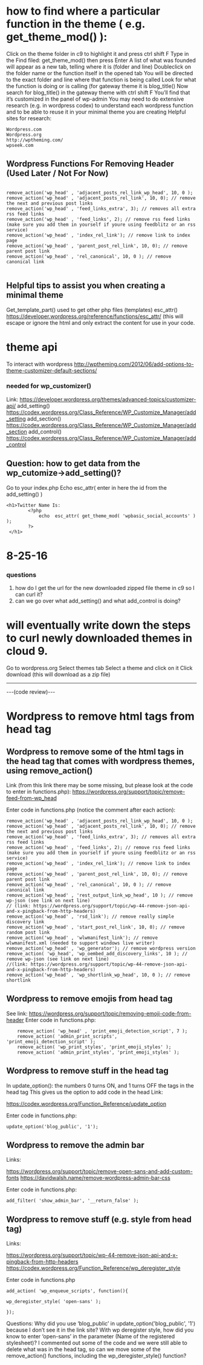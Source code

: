 # how to find where a particular function in the theme ( e.g. get_theme_mod() ):

Click on the theme folder in c9 to highlight it and press ctrl shift F
Type in the Find filed: get_theme_mod() then press Enter
A list of what was founded will appear as a new tab, telling where it is (folder and line)
Doubleclick on the folder name or the function itself in the opened tab
You will be directed to the exact folder and line where that function is being called
Look for what the function is doing or is calling (for gateway theme it is blog_title()
Now search for blog_title() in the gateway theme with ctrl shift F
You’ll find that it’s customized in the panel of wp-admin
You may need to do extensive research (e.g. in wordpress codex) to understand each wordpress function and to be able to reuse it in your minimal theme you are creating
Helpful sites for research:
```
Wordpress.com
Wordpress.org
http://wptheming.com/
wpseek.com
```


## Wordpress Functions For Removing Header (Used Later / Not For Now)

```wordpress

remove_action('wp_head' , 'adjacent_posts_rel_link_wp_head', 10, 0 );
remove_action('wp_head' , 'adjacent_posts_rel_link', 10, 0); // remove the next and previous post links
remove_action('wp_head' , 'feed_links_extra', 3); // removes all extra rss feed links
remove_action('wp_head' , 'feed_links', 2); // remove rss feed links (make sure you add them in yourself if youre using feedblitz or an rss service)
remove_action('wp_head' , 'index_rel_link'); // remove link to index page
remove_action('wp_head' , 'parent_post_rel_link', 10, 0); // remove parent post link
remove_action('wp_head' , 'rel_canonical', 10, 0 ); // remove canonical link


```



## Helpful tips to assist you when creating a minimal theme

Get_template_part() used to get other php files (templates)
esc_attr() https://developer.wordpress.org/reference/functions/esc_attr/ (this will escape or ignore the html and only extract the content for use in your code.



# theme api
To interact with wordpress
http://wptheming.com/2012/06/add-options-to-theme-customizer-default-sections/

### needed for wp_customizer()
Link:
https://developer.wordpress.org/themes/advanced-topics/customizer-api/
add_setting() https://codex.wordpress.org/Class_Reference/WP_Customize_Manager/add_setting
add_section() https://codex.wordpress.org/Class_Reference/WP_Customize_Manager/add_section
add_control() https://codex.wordpress.org/Class_Reference/WP_Customize_Manager/add_control

## Question: how to get data from the wp_cutomize->add_setting()?
Go to your index.php
Echo esc_attr( enter in here the id from the add_setting() )
```
<h1>Twitter Name Is:
        <?php 
            echo  esc_attr( get_theme_mod( 'wpbasic_social_accounts' ) );
        ?>
 </h1>

```


# 8-25-16

### questions
1. how do I get the url for the new downloaded zipped file theme in c9 so I can curl it?
2. can we go over what add_setting() and what add_control is doing?

# will eventually write down the steps to curl newly downloaded themes in cloud 9.

Go to wordpress.org
Select themes tab
Select a theme and click on it
Click download (this will download as a zip file)

------------------------------------------------------------------------------------------------------------------

---(code review)---

# Wordpress to remove html tags from head tag

## Wordpress to remove some of the html tags in the head tag that comes with wordpress themes, using remove_action()

Link (from this link there may be some missing, but please look at the code to enter in functions.php):
https://wordpress.org/support/topic/remove-feed-from-wp_head

Enter code in functions.php (notice the comment after each action):
```
remove_action('wp_head' , 'adjacent_posts_rel_link_wp_head', 10, 0 );
remove_action('wp_head' , 'adjacent_posts_rel_link', 10, 0); // remove the next and previous post links
remove_action('wp_head' , 'feed_links_extra', 3); // removes all extra rss feed links
remove_action('wp_head' , 'feed_links', 2); // remove rss feed links (make sure you add them in yourself if youre using feedblitz or an rss service)
remove_action('wp_head' , 'index_rel_link'); // remove link to index page
remove_action('wp_head' , 'parent_post_rel_link', 10, 0); // remove parent post link
remove_action('wp_head' , 'rel_canonical', 10, 0 ); // remove canonical link
remove_action('wp_head' , 'rest_output_link_wp_head', 10 ); // remove wp-json (see link on next line)
// (link: https://wordpress.org/support/topic/wp-44-remove-json-api-and-x-pingback-from-http-headers)
remove_action('wp_head' , 'rsd_link'); // remove really simple discovery link
remove_action('wp_head' , 'start_post_rel_link', 10, 0); // remove random post link
remove_action('wp_head' , 'wlwmanifest_link'); // remove wlwmanifest.xml (needed to support windows live writer)
remove_action('wp_head' , 'wp_generator'); // remove wordpress version
remove_action( 'wp_head', 'wp_oembed_add_discovery_links', 10 ); // remove wp-json (see link on next line)
//(link: https://wordpress.org/support/topic/wp-44-remove-json-api-and-x-pingback-from-http-headers)
remove_action('wp_head' , 'wp_shortlink_wp_head', 10, 0 ); // remove shortlink
```

## Wordpress to remove emojis from head tag
See link:
 https://wordpress.org/support/topic/removing-emoji-code-from-header
Enter code in functions.php:
```
    remove_action( 'wp_head' , 'print_emoji_detection_script', 7 );
    remove_action( 'admin_print_scripts', 'print_emoji_detection_script' );
    remove_action( 'wp_print_styles', 'print_emoji_styles' );
    remove_action( 'admin_print_styles', 'print_emoji_styles' ); 
```

## Wordpress to remove stuff in the head tag
In update_option(): the numbers 0 turns ON, and 1 turns OFF the tags in the head tag
This gives us the option to add code in the head
Link: 

https://codex.wordpress.org/Function_Reference/update_option

Enter code in functions.php:
```
update_option('blog_public', '1');
```

## Wordpress to remove the admin bar
Links:

https://wordpress.org/support/topic/remove-open-sans-and-add-custom-fonts
https://davidwalsh.name/remove-wordpress-admin-bar-css

Enter code in functions.php:
```
add_filter( 'show_admin_bar', '__return_false' );
```

## Wordpress to remove stuff (e.g. style from head tag)
Links:

https://wordpress.org/support/topic/wp-44-remove-json-api-and-x-pingback-from-http-headers
https://codex.wordpress.org/Function_Reference/wp_deregister_style

Enter code in functions.php
```
add_action( 'wp_enqueue_scripts', function(){
     
wp_deregister_style( 'open-sans' );

});
```


Questions: 
Why did you use ‘blog_public’ in update_option('blog_public', '1') because I don’t see it in the link site?
With wp deregister style, how did  you know to enter ‘open-sans’ in the parameter (Name of the registered stylesheet)?
I commented out some of the code and we were still able to delete what was in the head tag, so can we move some of the remove_action() functions, including the wp_deregister_style() function?
